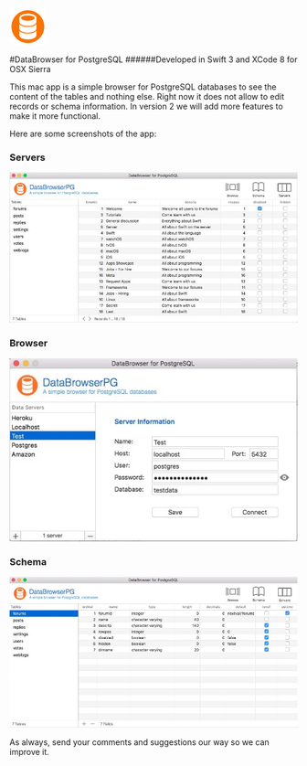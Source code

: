 ![AppIcon](https://raw.githubusercontent.com/kuyawa/DataBrowserPG/master/Screenshots/AppIcon.png)

#DataBrowser for PostgreSQL
######Developed in Swift 3 and XCode 8 for OSX Sierra

This mac app is a simple browser for PostgreSQL databases to see the content of the tables and nothing else. Right now it does not allow to edit records or schema information. In version 2 we will add more features to make it more functional.

Here are some screenshots of the app:

### Servers

![Screenshot](https://raw.githubusercontent.com/kuyawa/DataBrowserPG/master/Screenshots/Screenshot0.jpg)

### Browser

![Screenshot](https://raw.githubusercontent.com/kuyawa/DataBrowserPG/master/Screenshots/Screenshot1.jpg)

### Schema

![Screenshot](https://raw.githubusercontent.com/kuyawa/DataBrowserPG/master/Screenshots/Screenshot2.jpg)

As always, send your comments and suggestions our way so we can improve it.
